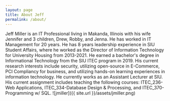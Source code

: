 ```yaml
---
layout: page
title: About Jeff
permalink: /about/
---
```



Jeff Miller is an IT Professional living in Makanda, Illinois with his wife
Jennifer and 3 children, Drew, Robby, and Jenna. He has worked in IT Management for 20 years. He has 8 years leadership experience in SIU Student Affairs, where he worked as the Director of Information Technology for University Housing from 2013-2021. He earned a bachelor's degree in Informational Technology from the SIU ITEC program in 2019. His current research interests include security, utilizing open-source in E-Commerce, PCI Compliancy for business, and utilizing hands-on learning experiences in information technology. He currently works as an Assistant Lecturer at SIU. His current assignment includes teaching the following courses: ITEC_236-Web Applications, ITEC_334-Database Design & Processing, and ITEC_370-Programming w/ SQL.
![jmiller]({{ site.url }}/assets/jmiller.png)



